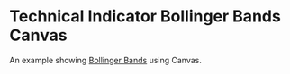 # Technical Indicator Bollinger Bands Canvas
An example showing [Bollinger Bands](https://en.wikipedia.org/wiki/Bollinger_Bands) using Canvas.
